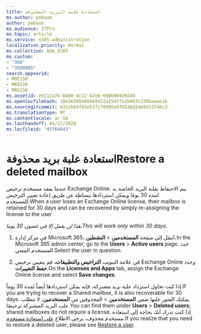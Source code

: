 ```yaml
---
title: استعادة علبة البريد المحذوفة
ms.author: pebaum
author: pebaum
ms.audience: ITPro
ms.topic: article
ms.service: o365-administration
localization_priority: Normal
ms.collection: Adm_O365
ms.custom:
- "360"
- "3500005"
search.appverid:
- MOE150
- MED150
- MBS150
ms.assetid: e6112a76-bbb6-4c22-b2e6-690b004d92d4
ms.openlocfilehash: 18e56305b60469422a154ffa1b097c238baaae16
ms.sourcegitcommit: 631cbb5f03e5371f0995e976536d24e9d13746c3
ms.translationtype: MT
ms.contentlocale: ar-SA
ms.lasthandoff: 04/22/2020
ms.locfileid: "43764643"
---
```

# <a name="restore-a-deleted-mailbox"></a><span data-ttu-id="b6552-102">استعادة علبة بريد محذوفة</span><span class="sxs-lookup"><span data-stu-id="b6552-102">Restore a deleted mailbox</span></span>

<span data-ttu-id="b6552-103">عندما يفقد مستخدم ترخيص Exchange Online، يتم الاحتفاظ بعلبة البريد الخاصة به لمدة 30 يومًا ويمكن استردادها ببساطة عن طريق إعادة تعيين الترخيص للمستخدم.</span><span class="sxs-lookup"><span data-stu-id="b6552-103">When a user loses an Exchange Online license, their mailbox is retained for 30 days and can be recovered by simply re-assigning the license to the user.</span></span>
  
 <span data-ttu-id="b6552-104">*هذا لن يعمل إلا في غضون 30 يوما.*</span><span class="sxs-lookup"><span data-stu-id="b6552-104">*This will work only within 30 days.*</span></span>  
  
1. <span data-ttu-id="b6552-105">في مركز إدارة Microsoft 365، انتقل إلى صفحة **المستخدمين** \> **النشطين.**</span><span class="sxs-lookup"><span data-stu-id="b6552-105">In the Microsoft 365 admin center, go to the **Users** \> **Active users** page.</span></span> <span data-ttu-id="b6552-106">حدد المستخدم المعني.</span><span class="sxs-lookup"><span data-stu-id="b6552-106">Select the user in question.</span></span>

2. <span data-ttu-id="b6552-107">في علامة التبويب **التراخيص والتطبيقات،** قم بتعيين ترخيص Exchange Online وحدد **حفظ التغييرات**.</span><span class="sxs-lookup"><span data-stu-id="b6552-107">On the **Licenses and Apps** tab, assign the Exchange Online license and select **Save changes**.</span></span>

<span data-ttu-id="b6552-108">إذا كنت تحاول استرداد علبة بريد مشتركة، فإنه يمكن استردادها أيضاً لمدة 30 يوماً.</span><span class="sxs-lookup"><span data-stu-id="b6552-108">If you are trying to recover a Shared mailbox, it is also recoverable for 30 days.</span></span> <span data-ttu-id="b6552-109">يمكنك العثور عليها ضمن **المستخدمين** \> المحذوفين من **المستخدمين**; لا تتطلب علب البريد المشتركة ترخيصًا.</span><span class="sxs-lookup"><span data-stu-id="b6552-109">You can find them under **Users** \> **Deleted users**; shared mailboxes do not require a license.</span></span> <span data-ttu-id="b6552-110">إذا كنت تدرك أنك بحاجة إلى استعادة مستخدم محذوف، يرجى الاطلاع [على استعادة مستخدم](https://docs.microsoft.com/office365/admin/add-users/restore-user).</span><span class="sxs-lookup"><span data-stu-id="b6552-110">If you realize that you need to restore a deleted user, please see [Restore a user](https://docs.microsoft.com/office365/admin/add-users/restore-user).</span></span>
  